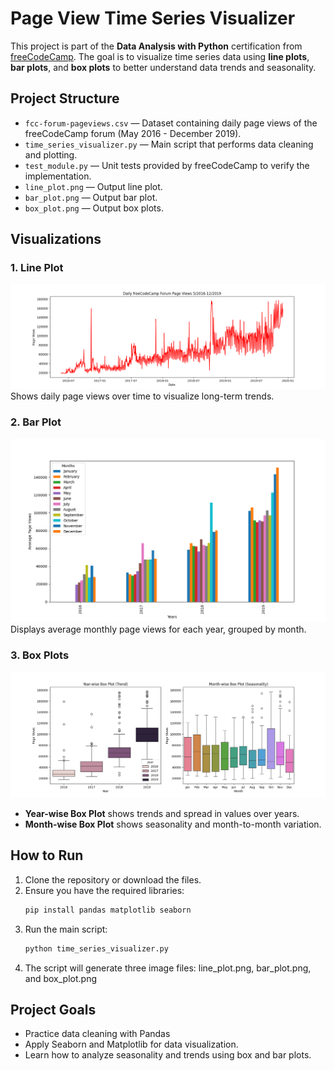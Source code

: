 # Page View Time Series Visualizer

This project is part of the **Data Analysis with Python** certification from [freeCodeCamp](https://www.freecodecamp.org/). The goal is to visualize time series data using **line plots**, **bar plots**, and **box plots** to better understand data trends and seasonality.

## Project Structure

- `fcc-forum-pageviews.csv` — Dataset containing daily page views of the freeCodeCamp forum (May 2016 - December 2019).
- `time_series_visualizer.py` — Main script that performs data cleaning and plotting.
- `test_module.py` — Unit tests provided by freeCodeCamp to verify the implementation.
- `line_plot.png` — Output line plot.
- `bar_plot.png` — Output bar plot.
- `box_plot.png` — Output box plots.

## Visualizations

### 1. Line Plot
![](./line_plot.png)
Shows daily page views over time to visualize long-term trends.

### 2. Bar Plot
![](./bar_plot.png)
Displays average monthly page views for each year, grouped by month.

### 3. Box Plots
![](./box_plot.png)
- **Year-wise Box Plot** shows trends and spread in values over years.
- **Month-wise Box Plot** shows seasonality and month-to-month variation.

## How to Run

1. Clone the repository or download the files.
2. Ensure you have the required libraries:
   ```bash
   pip install pandas matplotlib seaborn
3. Run the main script:
   ```bash
   python time_series_visualizer.py
4. The script will generate three image files: line_plot.png, bar_plot.png, and box_plot.png

## Project Goals
- Practice data cleaning with Pandas
- Apply Seaborn and Matplotlib for data visualization.
- Learn how to analyze seasonality and trends using box and bar plots.


